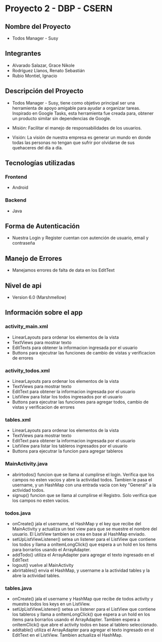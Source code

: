 # Proyecto 2 - DBP - CSERN
##  Nombre del Proyecto

- Todos Manager - Susy

## Integrantes
- Alvarado Salazar, Grace Nikole
- Rodríguez Llanos, Renato Sebastián
- Rubio Montiel, Ignacio

## Descripción del Proyecto
- Todos Manager - Susy, tiene como objetivo principal ser una
  herramienta de apoyo amigable para ayudar a organizar tareas.
  Inspirado en Google Tasks, esta herramienta fue creada para,
  obtener un producto similar sin dependencias de Google.

- Misión: Facilitar el manejo de responsabilidades de los usuarios.

- Visión: La visión de nuestra empresa es generar un mundo en donde todas las personas no tengan que sufrir por olvidarse de sus quehaceres del día a día.

## Tecnologías utilizadas

### Frontend
- Android

### Backend
- Java

## Forma de Autenticación
- Nuestra Login y Register cuentan con autención de usuario, email y contraseña

## Manejo de Errores
- Manejamos errores de falta de data en los EditText

## Nivel de api
- Version 6.0 (Marshmellow)

## Información sobre el app

### activity_main.xml
- LinearLayouts para ordenar los elementos de la vista
- TextViews para mostrar texto
- EditTexts para obtener la informacion ingresada por el usuario
- Buttons para ejecutrar las funciones de cambio de vistas y verificacion de errores

### activity_todos.xml
- LinearLayouts para ordenar los elementos de la vista
- TextViews para mostrar texto
- EditText para obtener la informacion ingresada por el usuario
- ListView para listar los todos ingresados por el usuario
- Buttons para ejecutrar las funciones para agregar todos, cambio de vistas y verificacion de errores

### tables.xml
- LinearLayouts para ordenar los elementos de la vista
- TextViews para mostrar texto
- EditText para obtener la informacion ingresada por el usuario
- ListView para listar los tableros ingresados por el usuario
- Buttons para ejecutrar la funcion para agregar tableros

### MainActivity.java
- abrirtodos() funcion que se llama al cumplirse el login. Verifica que los campos no esten vacios y abre la actividad todos. Tambien le pasa el username, y un HashMap con una entrada vacia con key "General" a la actividad todos.
- signup() funcion que se llama al cumplirse el Registro. Solo verifica que los campos no esten vacios.

### todos.java
- onCreate() jala el username, el HashMap y el key que recibe del MainActivity y actualiza un text view para que se muestre el nombre del usuario. El ListView tambien se crea en base al HashMap enviado.
- setUpListViewListener() setea un listener para el ListView que contiene los todos y llama a onItemLongClick() que espera a un hold en los items para borrarlos usando el ArrayAdapter.
- addTodo() utiliza el ArrayAdapter para agregar el texto ingresado en el EditText
- logout() vuelve al MainActivity
- abrirtables() envia el HashMap, y username a la actividad tables y la abre la actividad tables.

### tables.java
- onCreate() jala el username y HashMap que recibe de todos activity y muestra todos los keys en un ListView.
- setUpListViewListener() setea un listener para el ListView que contiene los tableros y llama a onItemLongClick() que espera a un hold en los items para borrarlos usando el ArrayAdapter. Tambien espera a onItemClick() que abre el activity todos en base al tablero seleccionado.
- addtable() utiliza el ArrayAdapter para agregar el texto ingresado en el EditText en el ListView. Tambien actualiza el HashMap.


